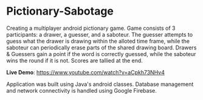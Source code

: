 # Pictionary-Sabotage

Creating a multiplayer android pictionary game. Game consists of 3 participants: a drawer, a guesser, and a saboteur. The guesser attempts to guess what the drawer is drawing within the alloted time frame, while the saboteur can periodically erase parts of the shared drawing board. Drawers & Guessers gain a point if the word is correctly guessed, while the saboteur wins the round if it is not. Scores are tallied at the end.

**Live Demo**: https://www.youtube.com/watch?v=aCpkh73NHv4

Application was built using Java's android classes. Database management and network connectivity is handled using Google Firebase.
